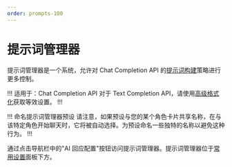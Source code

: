 ```yaml
---
order: prompts-100
---
```


# 提示词管理器

提示词管理器是一个系统，允许对 Chat Completion API 的[提示词构建](prompts.md)策略进行更多控制。

!!! 适用于：Chat Completion API
对于 Text Completion API，请使用[高级格式化](advancedformatting.md)获取等效设置。
!!!

!!! 命名提示词管理器预设
请注意，如果预设与您的某个角色卡片共享名称，在与该特定角色开始聊天时，它将被自动选择。为预设命名一些独特的名称以避免这种行为。
!!!

通过点击导航栏中的"AI 回应配置"按钮访问提示词管理器。提示词管理器位于[常用设置](/Usage/Common-Settings.md)面板下方。
